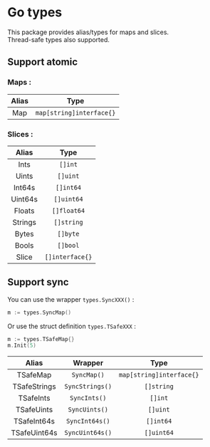 # Go types

This package provides alias/types for maps and slices.  
Thread-safe types also supported.

## Support atomic

### Maps :

|  Alias     |      Type                    |
|:----------:|:----------------------------:|
| Map        |  `map[string]interface{}`    |




### Slices :

|  Alias     |      Type      |
|:----------:|:--------------:|
| Ints       |  `[]int`       |
| Uints      |  `[]uint`      |
| Int64s     |  `[]int64`     |
| Uint64s    |  `[]uint64`    |
| Floats     |  `[]float64`   |
| Strings    |  `[]string`    |
| Bytes      |  `[]byte`      |
| Bools      |  `[]bool`      |
| Slice      | `[]interface{}`|

## Support sync

You can use the wrapper `types.SyncXXX()` :
```go
m := types.SyncMap()
```

Or use the struct definition `types.TSafeXXX` :
```go
m := types.TSafeMap{}
m.Init(5)
```

|  Alias     |      Wrapper   |     Type                 |
|:----------:|:--------------:|:------------------------:|
| TSafeMap   | `SyncMap()`    | `map[string]interface{}` |
| TSafeStrings   | `SyncStrings()`    | `[]string` |
| TSafeInts   | `SyncInts()`    | `[]int` |
| TSafeUints   | `SyncUints()`    | `[]uint` |
| TSafeInt64s   | `SyncInt64s()`    | `[]int64` |
| TSafeUint64s   | `SyncUint64s()`    | `[]uint64` |

